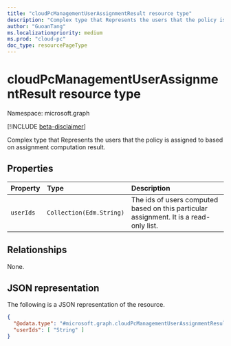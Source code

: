```yaml
---
title: "cloudPcManagementUserAssignmentResult resource type"
description: "Complex type that Represents the users that the policy is assigned to based on assignment computation result."
author: "GuoanTang"
ms.localizationpriority: medium
ms.prod: "cloud-pc"
doc_type: resourcePageType
---
```


# cloudPcManagementUserAssignmentResult resource type

Namespace: microsoft.graph

[!INCLUDE [beta-disclaimer](../../includes/beta-disclaimer.md)]

Complex type that Represents the users that the policy is assigned to based on assignment computation result.

## Properties

|Property|Type|Description|
|:---|:---|:---|
|`userIds`|`Collection(Edm.String)`|The ids of users computed based on this particular assignment. It is a read-only list.|No|Yes|

## Relationships

None.

## JSON representation

The following is a JSON representation of the resource.
<!-- {
  "blockType": "resource",
  "@odata.type": "microsoft.graph.cloudPcManagementUserAssignmentResult"
}
-->

``` json
{
  "@odata.type": "#microsoft.graph.cloudPcManagementUserAssignmentResult",
  "userIds": [ "String" ]
}
```
